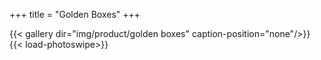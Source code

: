 +++
title = "Golden Boxes"
+++

{{< gallery dir="img/product/golden boxes" caption-position="none"/>}} {{< load-photoswipe>}}